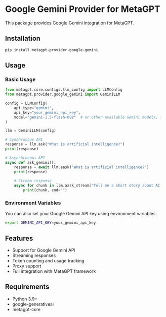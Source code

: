 # Google Gemini Provider for MetaGPT

This package provides Google Gemini integration for MetaGPT.

## Installation

```bash
pip install metagpt-provider-google-gemini
```

## Usage

### Basic Usage

```python
from metagpt.core.configs.llm_config import LLMConfig
from metagpt.provider.google_gemini import GeminiLLM

config = LLMConfig(
    api_type="gemini",
    api_key="your_gemini_api_key",
    model="gemini-1.5-flash-002"  # or other available Gemini models, if ignored, will use the default model, currently "gemini-1.5-flash-002"
)

llm = GeminiLLM(config)

# Synchronous API
response = llm.ask("What is artificial intelligence?")
print(response)

# Asynchronous API
async def ask_gemini():
    response = await llm.aask("What is artificial intelligence?")
    print(response)
    
    # Stream response
    async for chunk in llm.aask_stream("Tell me a short story about AI."):
        print(chunk, end="")
```

### Environment Variables

You can also set your Google Gemini API key using environment variables:

```bash
export GEMINI_API_KEY=your_gemini_api_key
```

## Features

- Support for Google Gemini API
- Streaming responses
- Token counting and usage tracking
- Proxy support
- Full integration with MetaGPT framework

## Requirements

- Python 3.9+
- google-generativeai
- metagpt-core
